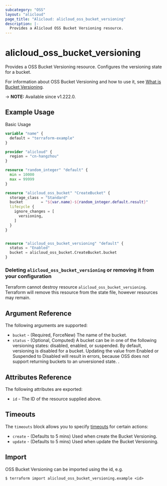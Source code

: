 ```yaml
---
subcategory: "OSS"
layout: "alicloud"
page_title: "Alicloud: alicloud_oss_bucket_versioning"
description: |-
  Provides a Alicloud OSS Bucket Versioning resource.
---
```


# alicloud_oss_bucket_versioning

Provides a OSS Bucket Versioning resource. Configures the versioning state for a bucket.

For information about OSS Bucket Versioning and how to use it, see [What is Bucket Versioning](https://www.alibabacloud.com/help/en/oss/developer-reference/putbucketversioning).

-> **NOTE:** Available since v1.222.0.

## Example Usage

Basic Usage

```terraform
variable "name" {
  default = "terraform-example"
}

provider "alicloud" {
  region = "cn-hangzhou"
}

resource "random_integer" "default" {
  min = 10000
  max = 99999
}

resource "alicloud_oss_bucket" "CreateBucket" {
  storage_class = "Standard"
  bucket        = "${var.name}-${random_integer.default.result}"
  lifecycle {
    ignore_changes = [
      versioning,
    ]
  }
}


resource "alicloud_oss_bucket_versioning" "default" {
  status = "Enabled"
  bucket = alicloud_oss_bucket.CreateBucket.bucket
}
```

### Deleting `alicloud_oss_bucket_versioning` or removing it from your configuration

Terraform cannot destroy resource `alicloud_oss_bucket_versioning`. Terraform will remove this resource from the state file, however resources may remain.

## Argument Reference

The following arguments are supported:
* `bucket` - (Required, ForceNew) The name of the bucket.
* `status` - (Optional, Computed) A bucket can be in one of the following versioning states: disabled, enabled, or suspended. By default, versioning is disabled for a bucket. Updating the value from Enabled or Suspended to Disabled will result in errors, because OSS does not support returning buckets to an unversioned state. .

## Attributes Reference

The following attributes are exported:
* `id` - The ID of the resource supplied above.

## Timeouts

The `timeouts` block allows you to specify [timeouts](https://www.terraform.io/docs/configuration-0-11/resources.html#timeouts) for certain actions:
* `create` - (Defaults to 5 mins) Used when create the Bucket Versioning.
* `update` - (Defaults to 5 mins) Used when update the Bucket Versioning.

## Import

OSS Bucket Versioning can be imported using the id, e.g.

```shell
$ terraform import alicloud_oss_bucket_versioning.example <id>
```
